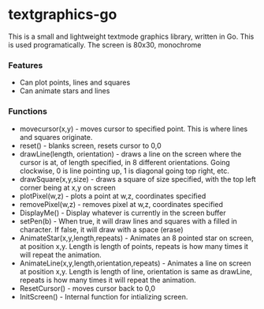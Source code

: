 # textgraphics-go
<p> This is a small and lightweight textmode graphics library, written in Go. This is used programatically. The screen is 80x30, monochrome</p>

### Features
* Can plot points, lines and squares
* Can animate stars and lines

### Functions
* movecursor(x,y) - moves cursor to specified point. This is where lines and squares originate.
* reset() - blanks screen, resets cursor to 0,0
* drawLine(length, orientation) - draws a line on the screen where the cursor is at, of length specified, in 8 different orientations. Going clockwise, 0 is line pointing up, 1 is diagonal going top right, etc.
* drawSquare(x,y,size) - draws a square of size specified, with the top left corner being at x,y on screen
* plotPixel(w,z) - plots a point at w,z, coordinates specified
* removePixel(w,z) - removes pixel at w,z, coordinates specified
* DisplayMe() - Display whatever is currently in the screen buffer
* setPen(b) - When true, it will draw lines and squares with a filled in character. If false, it will draw with a space (erase)
* AnimateStar(x,y,length,repeats) - Animates an 8 pointed star on screen, at position x,y. Length is length of points, repeats is how many times it will repeat the animation.
* AnimateLine(x,y,length,orientation,repeats) - Animates a line on screen at position x,y. Length is length of line, orientation is same as drawLine, repeats is how many times it will repeat the animation.
* ResetCursor() - moves cursor back to 0,0
* InitScreen() - Internal function for intializing screen.
